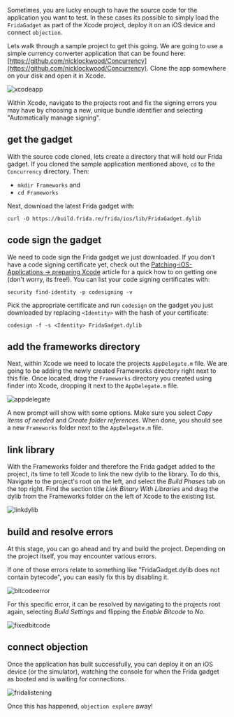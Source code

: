 Sometimes, you are lucky enough to have the source code for the application you want to test. In these cases its possible to simply load the `FridaGadget` as part of the Xcode project, deploy it on an iOS device and connect `objection`.

Lets walk through a sample project to get this going. We are going to use a simple currency converter application that can be found here: [https://github.com/nicklockwood/Concurrency](https://github.com/nicklockwood/Concurrency). Clone the app somewhere on your disk and open it in Xcode.

![xcodeapp](https://i.imgur.com/IiFdivF.png)

Within Xcode, navigate to the projects root and fix the signing errors you may have by choosing a new, unique bundle identifier and selecting "Automatically manage signing".

## get the gadget
With the source code cloned, lets create a directory that will hold our Frida gadget. If you cloned the sample application mentioned above, `cd` to the `Concurrency` directory. Then:

* `mkdir Frameworks` and
* `cd Frameworks`

Next, download the latest Frida gadget with:

```
curl -O https://build.frida.re/frida/ios/lib/FridaGadget.dylib
```

## code sign the gadget
We need to code sign the Frida gadget we just downloaded. If you don't have a code signing certificate yet, check out the [Patching-iOS-Applications -> preparing Xcode](Patching-iOS-Applications#preparations---xcode) article for a quick how to on getting one (don't worry, its free!). You can list your code signing certificates with:

```
security find-identity -p codesigning -v
```

Pick the appropriate certificate and run `codesign` on the gadget you just downloaded by replacing `<Identity>` with the hash of your certificate:

```
codesign -f -s <Identity> FridaGadget.dylib
```

## add the frameworks directory
Next, within Xcode we need to locate the projects `AppDelegate.m` file. We are going to be adding the newly created Frameworks directory right next to this file. Once located, drag the `Frameworks` directory you created using finder into Xcode, dropping it next to the `AppDelegate.m` file.

![appdelegate](https://i.imgur.com/uJYJ9aF.png)

A new prompt will show with some options. Make sure you select _Copy items of needed_ and _Create folder references_. When done, you should see a new `Frameworks` folder next to the `AppDelegate.m` file.

## link library
With the Frameworks folder and therefore the Frida gadget added to the project, its time to tell Xcode to link the new dylib to the library. To do this, Navigate to the project's root on the left, and select the _Build Phases_ tab on the top right. Find the section title _Link Binary With Libraries_ and drag the dylib from the Frameworks folder on the left of Xcode to the existing list.

![linkdylib](https://i.imgur.com/AEpbH5o.png)

## build and resolve errors
At this stage, you can go ahead and try and build the project. Depending on the project itself, you may encounter various errors. 

If one of those errors relate to something like "FridaGadget.dylib does not contain bytecode", you can easily fix this by disabling it.

![bitcodeerror](https://i.imgur.com/kFO8FuG.png)

For this specific error, it can be resolved by navigating to the projects root again, selecting _Build Settings_ and flipping the _Enable Bitcode_ to _No_.

![fixedbitcode](https://i.imgur.com/01tM7wo.png)

## connect objection
Once the application has built successfully, you can deploy it on an iOS device (or the simulator), watching the console for when the Frida gadget as booted and is waiting for connections.

![fridalistening](https://i.imgur.com/kB0H3KL.png)

Once this has happened, `objection explore` away!